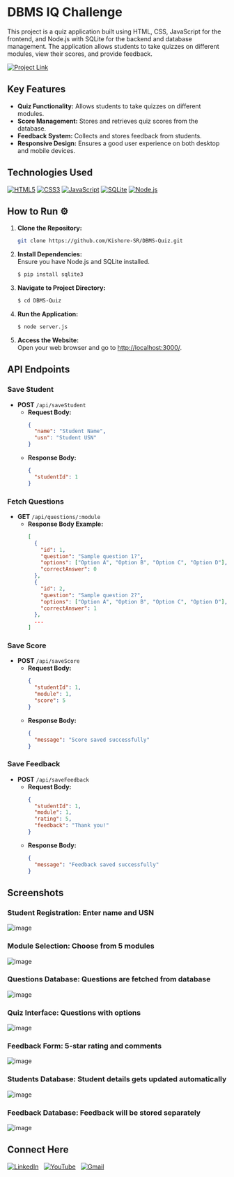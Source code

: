 # DBMS IQ Challenge

This project is a quiz application built using HTML, CSS, JavaScript for the frontend, and Node.js with SQLite for the backend and database management. The application allows students to take quizzes on different modules, view their scores, and provide feedback.

[![Project Link](https://img.shields.io/badge/Project%20Link-37a779?style=for-the-badge)](https://dbms.web.app/)

## Key Features

- **Quiz Functionality:** Allows students to take quizzes on different modules.
- **Score Management:** Stores and retrieves quiz scores from the database.
- **Feedback System:** Collects and stores feedback from students.
- **Responsive Design:** Ensures a good user experience on both desktop and mobile devices.

## Technologies Used
[![HTML5](https://img.shields.io/badge/html5%20-%23E34F26.svg?&style=for-the-badge&logo=html5&logoColor=white)](/)
[![CSS3](https://img.shields.io/badge/CSS3-%231572B6.svg?style=for-the-badge&logo=css3&logoColor=white)](/)
[![JavaScript](https://img.shields.io/badge/javascript%20-%23323330.svg?&style=for-the-badge&logo=javascript&logoColor=%23F7DF1E)](/)
[![SQLite](https://img.shields.io/badge/SQLite-%2307405e.svg?style=for-the-badge&logo=sqlite&logoColor=white)](/)
[![Node.js](https://img.shields.io/badge/Node.js-43853D?style=for-the-badge&logo=node.js&logoColor=white)](/)


## How to Run ⚙

1. **Clone the Repository:**  
   ```bash
   git clone https://github.com/Kishore-SR/DBMS-Quiz.git
2. **Install Dependencies:**  
Ensure you have Node.js and SQLite installed.
    ```bash
    $ pip install sqlite3
3. **Navigate to Project Directory:**  
    ```bash
   $ cd DBMS-Quiz
4. **Run the Application:**  
    ```bash
    $ node server.js
5. **Access the Website:**  
Open your web browser and go to [http://localhost:3000/](http://localhost:3000/).

## API Endpoints

### Save Student

- **POST** `/api/saveStudent`
  - **Request Body:**
    ```json
    {
      "name": "Student Name",
      "usn": "Student USN"
    }
    ```
  - **Response Body:**
    ```json
    {
      "studentId": 1
    }
    ```

### Fetch Questions

- **GET** `/api/questions/:module`
  - **Response Body Example:**
    ```json
    [
      {
        "id": 1,
        "question": "Sample question 1?",
        "options": ["Option A", "Option B", "Option C", "Option D"],
        "correctAnswer": 0
      },
      {
        "id": 2,
        "question": "Sample question 2?",
        "options": ["Option A", "Option B", "Option C", "Option D"],
        "correctAnswer": 1
      },
      ...
    ]
    ```

### Save Score

- **POST** `/api/saveScore`
  - **Request Body:**
    ```json
    {
      "studentId": 1,
      "module": 1,
      "score": 5
    }
    ```
  - **Response Body:**
    ```json
    {
      "message": "Score saved successfully"
    }
    ```

### Save Feedback

- **POST** `/api/saveFeedback`
  - **Request Body:**
    ```json
    {
      "studentId": 1,
      "module": 1,
      "rating": 5,
      "feedback": "Thank you!"
    }
    ```
  - **Response Body:**
    ```json
    {
      "message": "Feedback saved successfully"
    }
    ```


## Screenshots
### **Student Registration:** Enter name and USN
![image](https://github.com/user-attachments/assets/64ad709f-5b1b-4eaa-9dfc-ef0565f83dec)

### **Module Selection:** Choose from 5 modules
![image](https://github.com/user-attachments/assets/913b2819-6c14-474a-9d0c-0535a614990b)

### **Questions Database:** Questions are fetched from database
![image](https://github.com/user-attachments/assets/bb89245c-7176-4633-a564-373d06593ef6)

### **Quiz Interface:** Questions with options
![image](https://github.com/user-attachments/assets/d04cfa3a-489a-4df4-a1a7-bd4160eb56b3)

### **Feedback Form:** 5-star rating and comments 
![image](https://github.com/user-attachments/assets/1450626f-db01-4f98-8b82-01832952bfc3)

### **Students Database:** Student details gets updated automatically
![image](https://github.com/user-attachments/assets/ce5e2d6f-d755-41a4-bf9e-4a3fcf9b1db0)

### **Feedback Database:** Feedback will be stored separately
![image](https://github.com/user-attachments/assets/3a2c2518-ef41-4b66-a39c-489cb8aa0b1f)

## Connect Here
[![LinkedIn](https://img.shields.io/badge/linkedin%20-%230077B5.svg?style=for-the-badge&logo=linkedin&logoColor=white)](https://www.linkedin.com/in/Kishore-SR) &nbsp;
[![YouTube](https://img.shields.io/badge/Youtube-%23FF0000.svg?style=for-the-badge&logo=YouTube&logoColor=white)](https://www.youtube.com/@Kishore-SR) &nbsp;
[![Gmail](https://img.shields.io/badge/Gmail-D14836?style=for-the-badge&logo=gmail&logoColor=white&color=red)](mailto:kishoresr47@gmail.com)

